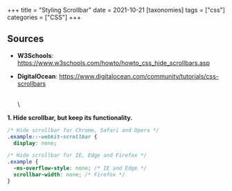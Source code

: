 +++
title = "Styling Scrollbar"
date = 2021-10-21
[taxonomies]
tags = ["css"]
categories = ["CSS"]
+++

## Sources

- **W3Schools**: <https://www.w3schools.com/howto/howto_css_hide_scrollbars.asp>
- **DigitalOcean**: <https://www.digitalocean.com/community/tutorials/css-scrollbars>

  \
  \

**1. Hide scrollbar, but keep its functionality.**

```css
/* Hide scrollbar for Chrome, Safari and Opera */
.example::-webkit-scrollbar {
  display: none;

/* Hide scrollbar for IE, Edge and Firefox */
.example {
  -ms-overflow-style: none; /* IE and Edge */
  scrollbar-width: none; /* Firefox */
}
```
